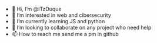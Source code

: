 - 👋 Hi, I’m @iTzDuque
- 👀 I’m interested in web and cibersecurity
- 🌱 I’m currently learning JS and python
- 💞️ I’m looking to collaborate on any project who need help
- 📫 How to reach me send me a pm in github

<!---
iTzDuque/iTzDuque is a ✨ special ✨ repository because its `README.md` (this file) appears on your GitHub profile.
You can click the Preview link to take a look at your changes.
--->
